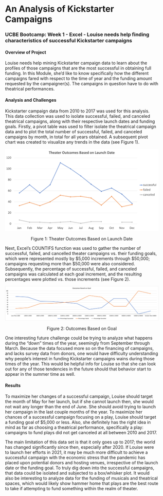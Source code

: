 # An Analysis of Kickstarter Campaigns

### UCBE Bootcamp: Week 1 - Excel - Louise needs help finding characteristics of successful Kickstarter campaigns

#### Overview of Project

Louise needs help mining Kickstarter campaign data to learn about the profiles of those campaigns that are the most successful in obtaining full funding.  In this Module, she’d like to know specifically how the different campaigns fared with respect to the time of year and the funding amount requested by the campaigner(s).  The campaigns in question have to do with theatrical performances.


#### Analysis and Challenges

Kickstarter campaign data from 2010 to 2017 was used for this analysis.  This data collection was used to isolate successful, failed, and canceled theatrical campaigns, along with their respective launch dates and funding goals.  Firstly, a pivot table was used to filter isolate the theatrical campaign data and to plot the total number of successful, failed, and canceled campaigns by month, in total for all years obtained.  A subsequent pivot chart was created to visualize any trends in the data (see Figure 1).

  
![Figure 1: Theater Outcomes Based on Launch Date](https://github.com/bdeorosan/kickstarter-analysis/blob/main/Resources/Theater_Outcomes_vs_Launch.png?raw=true)
<p align="center">
Figure 1: Theater Outcomes Based on Launch Date
</p>


Next, Excel’s COUNTIFS function was used to gather the number of successful, failed, and cancelled theater campaigns vs. their funding goals, which were represented mostly by $5,000 increments through $50,000; campaigns requesting more than $50,000 were also considered.  Subsequently, the percentage of successful, failed, and canceled campaigns was calculated at each goal increment, and the resulting percentages were plotted vs. those increments (see Figure 2).  

![Figure 2: Outcomes Based on Goal](https://github.com/bdeorosan/kickstarter-analysis/blob/main/Resources/Outcomes_vs_Goals.png?raw=true)
<p align="center">
Figure 2: Outcomes Based on Goal
</p>


One interesting future challenge could be trying to analyze what happens during the “down” times of the year, seemingly from September through March.  Because the data focused more so on the financing of campaigns, and lacks survey data from donors, one would have difficulty understanding why people’s interest in funding Kickstarter campaigns wains during those times of the year.  This would be helpful info for Louise so that she can look out for any of those tendencies in the future should that behavior start to appear in the summer time as well.


#### Results

To maximize her changes of a successful campaign, Louise should target the month of May for her launch, but if she cannot launch then, she would not wait any longer than the end of June.  She should avoid trying to launch her campaign in the last couple months of the year.  To maximize her chances of a successful campaign focusing on a play, Louise should target a funding goal of $5,000 or less.  Also, she definitely has the right idea in mind as far as choosing a theatrical performance, specifically a play: campaigns to fund plays did not get canceled at all between 2010 and 2017.

The main limitation of this data set is that it only goes up to 2017; the world has changed significantly since then, especially after 2020.  If Louise were to launch her efforts in 2021, it may be much more difficult to achieve a successful campaign with the economic stress that the pandemic has placed upon potential donors and hosting venues, irrespective of the launch date or the funding goal.  To truly dig down into the successful campaigns, that data could be isolated and subjected to a box/whisker plot.  It would also be interesting to analyze data for the funding of musicals and theatrical spaces, which would likely show hammer home that plays are the best route to take if attempting to fund something within the realm of theater.
